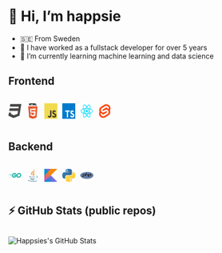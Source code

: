 <h1>👋 Hi, I’m happsie</h1>

<ul>
	<li>🇸🇪 From Sweden</li>
	<li>💼 I have worked as a fullstack developer for over 5 years</li>
	<li>🌱 I’m currently learning machine learning and data science</li>
</ul>

<h2>Frontend</h2>

<div style="display: flex; padding: 1em 0 1em 0;">
	<img alt="css" width="26px" src="images/css_64x64.png" style="padding-right:10px;" />
	<img alt="html" width="26px" src="images/html_64x64.png" style="padding-right:10px;" />
	<img alt="javascript" width="26px" src="images/javascript_64x64.png" style="padding-right:10px;" />
	<img alt="typescript" width="26px" src="images/typescript_64x64.png" style="padding-right:10px;" />
	<img alt="react" width="26px" src="images/react.png" style="padding-right:10px;" />
	<img alt="svelte" width="26px" src="images/svelte.png" style="padding-right:10px;" />
</div>

<h2>Backend</h2>

<div style="display: flex; padding: 1em 0 1em 0;">
	<img alt="go" width="26px" src="images/go_64x64.png" style="padding-right:10px;" />
	<img alt="java" width="26px" src="images/java_64x64.png" style="padding-right:10px;" />
	<img alt="kotlin" width="26px" src="images/kotlin_64x64.png" style="padding-right:10px;" />
	<img alt="python" width="26px" src="images/python_64x64.png" style="padding-right:10px;" />
	<img alt="php" width="26px" src="images/php_64x64.png" style="padding-right:10px;" />
</div>

<h2>⚡ GitHub Stats (public repos)</h2>

<img alt="Happsies's GitHub Stats" src="https://github-readme-stats.vercel.app/api/top-langs?username=Happsie&show_icons=true&hide_border=false&icon_color=FFE400&theme=tokyonight&border_color=black&hide=Jupyter Notebook" style="padding: 1em 0 1em 0;"/>
